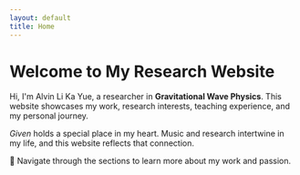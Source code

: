 ```yaml
---
layout: default
title: Home
---
```

# Welcome to My Research Website

Hi, I'm Alvin Li Ka Yue, a researcher in **Gravitational Wave Physics**. This website showcases my work, research interests, teaching experience, and my personal journey.

*Given* holds a special place in my heart. Music and research intertwine in my life, and this website reflects that connection.

📜 Navigate through the sections to learn more about my work and passion.



<script>
document.addEventListener("DOMContentLoaded", function() {
    var youtubeVideos = [
        "xCUWT2FF0aI?si=l_6lae8Qa7kxdZEp",
        "XvkkBhpG2hs?si=f9CAdVuhq0AFxWjk&start=4",
        "NHip3wPtwKo?si=e6RyYp9-2Ik2pDJ6&start=2",
        "lHv96e1yZGs?si=oatI2xsJnx9Obbrz",
        "WAHBocKLmiw?si=bZfgWcislPApb1oz"
    ];

    // Check if a video is already playing in session storage
    if (!sessionStorage.getItem("currentVideo")) {
        var randomVideo = youtubeVideos[Math.floor(Math.random() * youtubeVideos.length)];
        sessionStorage.setItem("currentVideo", randomVideo);
    }

    var iframe = document.createElement("iframe");
    iframe.width = "300";
    iframe.height = "169";
    iframe.src = "https://www.youtube.com/embed/" + sessionStorage.getItem("currentVideo") + "&autoplay=1&loop=1&playlist=" + sessionStorage.getItem("currentVideo");
    iframe.frameBorder = "0";
    iframe.allow = "autoplay; encrypted-media";
    iframe.allowFullscreen = true;

    var musicContainer = document.createElement("div");
    musicContainer.style.position = "fixed";
    musicContainer.style.bottom = "20px";
    musicContainer.style.right = "20px";
    musicContainer.style.background = "rgba(0,0,0,0.7)";
    musicContainer.style.padding = "10px";
    musicContainer.style.borderRadius = "10px";
    musicContainer.style.textAlign = "center";
    musicContainer.style.color = "white";
    musicContainer.innerHTML = "<p style='margin: 0;'>🎵 Given Instrumental</p>";
    musicContainer.appendChild(iframe);

    document.body.appendChild(musicContainer);
});
</script>

